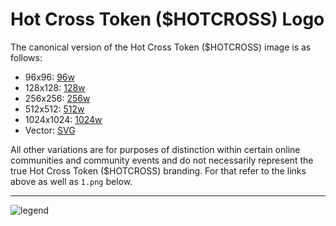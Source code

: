 # Hot Cross Token ($HOTCROSS) Logo

The canonical version of the Hot Cross Token ($HOTCROSS) image is as follows:

- 96x96: [96w](96w/token.png)
- 128x128: [128w](128w/token.png)
- 256x256: [256w](256w/token.png)
- 512x512: [512w](512w/token.png)
- 1024x1024: [1024w](1024w/token.png)
- Vector: [SVG](svg/logo.svg)

All other variations are for purposes of distinction within certain online communities and community events and do not necessarily represent the true Hot Cross Token ($HOTCROSS) branding. For that refer to the links above as well as `1.png` below.

---

![legend](legend.png)
